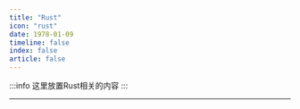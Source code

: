 ```yaml
---
title: "Rust"
icon: "rust"
date: 1978-01-09
timeline: false
index: false
article: false
---
```


:::info
这里放置Rust相关的内容
:::

--- 
<Catalog />